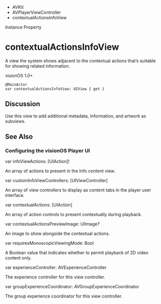 

- AVKit
- AVPlayerViewController
-  contextualActionsInfoView 

Instance Property

# contextualActionsInfoView

A view the system shows adjacent to the contextual actions that’s suitable for showing related information.

visionOS 1.0+

``` source
@MainActor
var contextualActionsInfoView: UIView { get }
```

## Discussion

Use this view to add additional metadata, information, and artwork as subviews.

## See Also

### Configuring the visionOS Player UI

var infoViewActions: [UIAction]!

An array of actions to present in the Info content view.

var customInfoViewControllers: [UIViewController]

An array of view controllers to display as content tabs in the player user interface.

var contextualActions: [UIAction]

An array of action controls to present contextually during playback.

var contextualActionsPreviewImage: UIImage?

An image to show alongside the contextual actions.

var requiresMonoscopicViewingMode: Bool

A Boolean value that indicates whether to permit playback of 2D video content only.

var experienceController: AVExperienceController

The experience controller for this view controller.

var groupExperienceCoordinator: AVGroupExperienceCoordinator

The group experience coordinator for this view controller.


